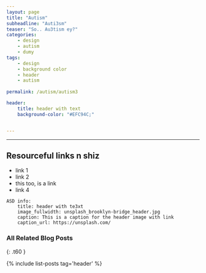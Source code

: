 ```yaml
---
layout: page
title: "Autism"
subheadline: "Auti3sm"
teaser: "So.. Au3tism ey?"
categories:
    - design
    - autism
    - dumy
tags:
    - design
    - background color
    - header
    - autism
    
permalink: /autism/autism3

header:
    title: header with text
    background-color: "#EFC94C;"


---
```


---
<!--more-->

## Resourceful links n shiz

* link 1
* link 2
* this too, is a link
* link 4

~~~
ASD info:
    title: header with te3xt
    image_fullwidth: unsplash_brooklyn-bridge_header.jpg
    caption: This is a caption for the header image with link
    caption_url: https://unsplash.com/
~~~

### All Related Blog Posts
{: .t60 }

{% include list-posts tag='header' %}
